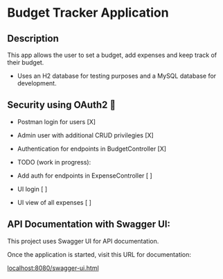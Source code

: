 ﻿# Budget Tracker Application

## Description
This app allows the user to set a budget, add expenses and keep track of their budget.

- Uses an H2 database for testing purposes and a MySQL database for development.

## Security using OAuth2 :key:	

- Postman login for users [X]
- Admin user with additional CRUD privilegies [X]
- Authentication for endpoints in BudgetController [X]


- TODO (work in progress):
- Add auth for endpoints in ExpenseController [ ]
- UI login [ ]
- UI view of all expenses [ ]

## API Documentation with Swagger UI:

This project uses Swagger UI for API documentation.

Once the application is started, visit this URL for documentation:

[localhost:8080/swagger-ui.html](localhost:8080/swagger-ui.html)
